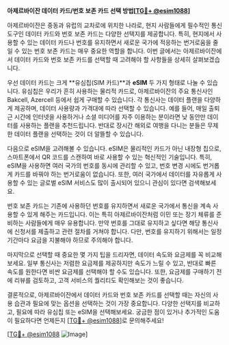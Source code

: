 **아제르바이잔 데이터 카드/번호 보존 카드 선택 방법[[TG💪+ @esim1088](https://t.me/s/esim1088)]**

아제르바이잔은 중동과 유럽의 교차로에 위치한 나라로, 현지 사람들에게 필수적인 통신 도구인 데이터 카드와 번호 보존 카드는 다양한 선택지를 제공합니다. 특히, 현지에서 사용할 수 있는 데이터 카드나 번호를 유지하면서 새로운 국가에 적응하는 번거로움을 줄일 수 있는 번호 보존 카드는 매우 중요한 역할을 합니다. 이번 글에서는 아제르바이잔에서 데이터 카드와 번호 보존 카드를 선택할 때 고려해야 할 사항들을 상세히 살펴보겠습니다.

우선 데이터 카드는 크게 **유심칩(SIM 카드)**과 **eSIM** 두 가지 형태로 나눌 수 있습니다. 유심칩은 우리가 흔히 사용하는 물리적 카드로, 아제르바이잔의 주요 통신사인 Bakcell, Azercell 등에서 쉽게 구매할 수 있습니다. 각 통신사는 데이터 플랜을 다양하게 제공하며, 데이터 사용량과 가격대에 따라 선택할 수 있습니다. 예를 들어, 매일 출퇴근 시간에 인터넷을 사용하거나 소셜 미디어를 자주 이용하는 분이라면 낮 동안만 데이터를 사용하는 플랜을 추천드립니다. 반대로 장시간 해외로 여행을 다니는 분들은 무제한 데이터 플랜을 선택하는 것이 더 알뜰할 수 있습니다.

다음으로 eSIM을 고려해볼 수 있습니다. eSIM은 물리적인 카드가 아닌 내장형 칩으로, 스마트폰에서 QR 코드를 스캔하여 바로 사용할 수 있는 혁신적인 기술입니다. 특히, eSIM을 사용하면 여러 국가의 번호를 동시에 관리할 수 있고, 번호 변경 시에도 번거롭게 카드를 바꿔야 하는 번거로움이 없습니다. 또한, 여러 국가에서 데이터를 자유롭게 사용할 수 있는 글로벌 eSIM 서비스도 많이 출시되어 있으니 관심이 있다면 검색해보세요.

번호 보존 카드는 기존에 사용하던 번호를 유지하면서 새로운 국가에서 통신을 계속 사용할 수 있게 해주는 카드입니다. 이는 특히 아제르바이잔처럼 이민 또는 장기 체류를 준비하는 사람들에게 매우 유용합니다. 만약 번호를 그대로 유지하고 싶다면 해당 통신사에 신청서를 제출하고 관련 절차를 거쳐야 합니다. 다만, 번호를 유지하기 위해서는 일정 기간마다 요금을 지불해야 하므로 주의해야 합니다.

마지막으로 선택할 때 중요한 몇 가지 팁을 드리자면, 데이터 속도와 요금제를 꼭 비교해보세요. 일부 통신사는 저렴한 요금제를 제공하지만 속도가 느릴 수 있고, 반대로 빠른 속도를 원한다면 비싼 요금제를 선택해야 할 수도 있습니다. 또한, 요금제를 구매하기 전에 리뷰를 검토하고, 고객 서비스의 퀄리티도 확인해보는 것이 좋습니다.

결론적으로, 아제르바이잔에서 데이터 카드와 번호 보존 카드를 선택할 때는 자신의 사용 습관과 필요에 맞는 옵션을 선택하는 것이 가장 중요합니다. 다양한 선택지를 비교하고, 필요에 따라 유심칩 또는 eSIM을 선택해보세요. 궁금한 점이 있거나 추가적인 도움이 필요하다면 언제든지 [[TG💪+ @esim1088](https://t.me/s/esim1088)]로 문의해주세요!

[[TG💪+ @esim1088](https://t.me/s/esim1088) ![Image](https://i.postimg.cc/Y0z9fWf4/image.png)]
